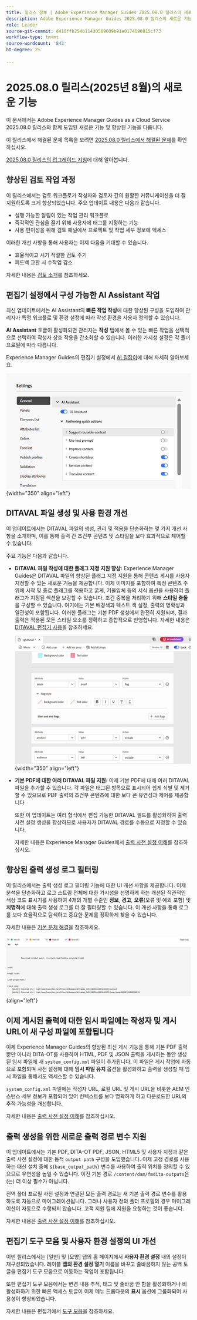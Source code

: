 ```yaml
---
title: 릴리스 정보 | Adobe Experience Manager Guides 2025.08.0 릴리스의 새로운 기능
description: Adobe Experience Manager Guides 2025.08.0 릴리스의 새로운 기능과 향상된 기능에 대해 알아봅니다
role: Leader
source-git-commit: d418ffb254b11430509609b91e0174690815cf73
workflow-type: tm+mt
source-wordcount: '843'
ht-degree: 2%

---
```


# 2025.08.0 릴리스(2025년 8월)의 새로운 기능

이 문서에서는 Adobe Experience Manager Guides as a Cloud Service 2025.08.0 릴리스와 함께 도입된 새로운 기능 및 향상된 기능을 다룹니다.

이 릴리스에서 해결된 문제 목록을 보려면 [2025.08.0 릴리스에서 해결된 문제](fixed-issues-2025-08-0.md)를 확인하십시오.

[2025.08.0 릴리스의 업그레이드 지침](../release-info/upgrade-instructions-2025-08-0.md)에 대해 알아봅니다.


## 향상된 검토 작업 과정

이 릴리스에서는 검토 워크플로가 작성자와 검토자 간의 원활한 커뮤니케이션을 더 잘 지원하도록 크게 향상되었습니다. 주요 업데이트 내용은 다음과 같습니다.

- 실행 가능한 알림이 있는 작업 관리 워크플로
- 즉각적인 관심을 끌기 위해 사용자에 태그를 지정하는 기능
- 사용 편이성을 위해 검토 패널에서 프로젝트 및 작업 세부 정보에 액세스

이러한 개선 사항을 통해 사용자는 이제 다음을 기대할 수 있습니다.

- 효율적이고 시기 적절한 검토 주기
- 피드백 교환 시 수작업 감소

자세한 내용은 [검토 소개](../user-guide/review.md)를 참조하세요.

## 편집기 설정에서 구성 가능한 AI Assistant 작업

최신 업데이트에서는 AI Assistant의 **빠른 작업 작성**&#x200B;에 대한 향상된 구성을 도입하여 관리자가 특정 워크플로 및 환경 설정에 따라 작성 환경을 사용자 정의할 수 있습니다.

**AI Assistant** 토글이 활성화되면 관리자는 **작성** 탭에서 볼 수 있는 빠른 작업을 선택적으로 선택하여 작성자 상호 작용을 간소화할 수 있습니다. 이러한 가시성 설정은 각 폴더 프로필에 따라 다릅니다.

Experience Manager Guides의 편집기 설정에서 [AI 길잡이](../user-guide/web-editor-settings.md#general)에 대해 자세히 알아보세요.

![](assets/authoring-quick-actions.png){width="350" align="left"}


## DITAVAL 파일 생성 및 사용 환경 개선

이 업데이트에서는 DITAVAL 파일의 생성, 관리 및 적용을 단순화하는 몇 가지 개선 사항을 소개하며, 이를 통해 출력 간 조건부 콘텐츠 및 스타일을 보다 효과적으로 제어할 수 있습니다.

주요 기능은 다음과 같습니다.

- **DITAVAL 파일 작성에 대한 플래그 지정 지원 향상:** Experience Manager Guides은 DITAVAL 파일의 향상된 플래그 지정 지원을 통해 콘텐츠 게시를 사용자 지정할 수 있는 새로운 기능을 제공합니다. 이제 이미지를 포함하여 특정 콘텐츠 주위에 시작 및 종료 플래그를 적용하고 굵게, 기울임체 등의 서식 옵션을 사용하여 플래그가 지정된 섹션을 보강할 수 있습니다. 조건 중복을 처리하기 위해 **스타일 충돌**&#x200B;을 구성할 수 있습니다. 여기에는 기본 배경색과 텍스트 색 설정, 출력의 명확성과 일관성이 포함됩니다. 이러한 플래그는 기본 PDF 생성에서 완전히 지원되며, 결과 출력은 적용된 모든 스타일 요소를 정확하고 종합적으로 반영합니다.
자세한 내용은 [DITAVAL 편집기 사용](../user-guide/ditaval-editor.md)을 참조하세요.

  ![](assets/ditaval-flag-style-new.png){width="350" align="left"}

- **기본 PDF에 대한 여러 DITAVAL 파일 지원:** 이제 기본 PDF에 대해 여러 DITAVAL 파일을 추가할 수 있습니다. 각 파일은 태그된 항목으로 표시되어 쉽게 식별 및 제거할 수 있으므로 PDF 출력의 조건부 콘텐츠에 대한 보다 큰 유연성과 제어를 제공합니다

  또한 이 업데이트는 여러 형식에서 편집 가능한 DITAVAL 필드를 활성화하여 출력 사전 설정 생성을 향상하므로 사용자가 DITAVAL 경로를 수동으로 지정할 수 있습니다.

  자세한 내용은 Experience Manager Guides에서 [출력 사전 설정 이해](../user-guide/generate-output-understand-presets.md)를 참조하십시오.

## 향상된 출력 생성 로그 필터링

이 릴리스에서는 출력 생성 로그 필터링 기능에 대한 UI 개선 사항을 제공합니다. 이제 분석을 단순화하고 로그 스트림 전체에 대한 가시성을 선명하게 하는 개선된 직관적인 색상 코드 표시기를 사용하여 4개의 개별 수준인 **정보**, **경고**, **오류**(오류 및 예외 포함) 및 **치명적**&#x200B;에 대해 출력 생성 로그를 더 잘 필터링할 수 있습니다. 이 개선 사항을 통해 로그를 보다 효율적으로 탐색하고 중요한 문제를 정확하게 찾을 수 있습니다.

자세한 내용은 [기본 문제 해결](../user-guide/generate-output-basic-troubleshooting.md)을 참조하세요.

![](./assets/log-file-new.png){align="left"}


## 이제 게시된 출력에 대한 임시 파일에는 작성자 및 게시 URL이 새 구성 파일에 포함됩니다

이제 Experience Manager Guides의 향상된 최신 게시 기능을 통해 기본 PDF 출력뿐만 아니라 DITA-OT를 사용하여 HTML, PDF 및 JSON 출력을 게시하는 동안 생성된 임시 파일에 새 `system_config.xml` 파일이 추가됩니다. 이 파일은 게시 작업에 자동으로 포함되며 사전 설정에 대해 **임시 파일 유지** 옵션을 활성화하고 출력을 생성할 때 임시 파일을 통해서도 액세스할 수 있습니다.

`system_config.xml` 파일에는 작성자 URL, 로컬 URL 및 게시 URL을 비롯한 AEM 인스턴스 세부 정보가 포함되어 있어 컨텍스트를 보다 명확하게 하고 다운로드한 URL의 추적 가능성을 개선합니다.

자세한 내용은 [출력 사전 설정 이해](../user-guide/generate-output-understand-presets.md)를 참조하십시오.

## 출력 생성을 위한 새로운 출력 경로 변수 지원

이 업데이트에서는 기본 PDF, DITA-OT PDF, JSON, HTML5 및 사용자 지정과 같은 출력 사전 설정에 대한 동적 `output path` 구성을 도입했습니다. 이제 고정 경로를 사용하는 대신 설치 중에 `${base_output_path}` 변수를 사용하여 출력 위치를 정의할 수 있으므로 유연성을 높일 수 있습니다. 이전 기본 경로 `/content/dam/fmdita-outputs`은(는) 더 이상 필수가 아닙니다.

전역 폴더 프로필 사전 설정과 연결된 모든 출력 경로는 새 기본 출력 경로 변수를 활용하도록 자동으로 마이그레이션됩니다. 그러나 사용자 정의 폴더 프로필의 경우 마이그레이션이 자동으로 수행되지 않습니다. 고객 지원 팀에 지원을 요청하는 것이 좋습니다.

자세한 내용은 [출력 사전 설정 이해](../user-guide/generate-output-understand-presets.md)를 참조하십시오.

## 편집기 도구 모음 및 사용자 환경 설정의 UI 개선

이번 릴리스에서는 [일반] 및 [모양] 탭의 홈 페이지에서 **사용자 환경 설정** 내의 설정이 재구성되었습니다. 레이블 **맵의 환경 설정 열기** 이름을 바꾸고 줄바꿈하지 않는 공백 토글을 편집기 도구 모음으로 이동하는 작업이 포함됩니다.

또한 편집기 도구 모음에서는 변경 내용 추적, 태그 및 줄바꿈 안 함을 활성화하거나 비활성화하기 위한 빠른 액세스 토글이 이제 메뉴 드롭다운의 **표시** 옵션에 그룹화되어 사용성이 향상되었습니다.

자세한 내용은 편집기에서 [도구 모음](../user-guide/web-editor-toolbar.md#menu-dropdown)을 참조하세요.






